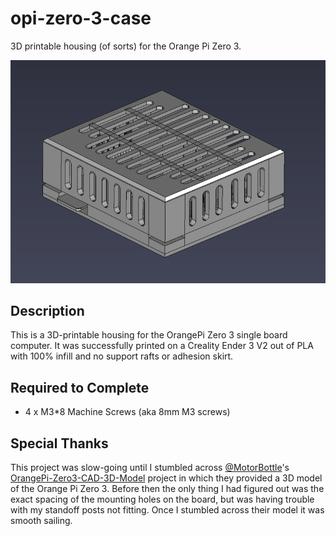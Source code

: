 # opi-zero-3-case
3D printable housing (of sorts) for the Orange Pi Zero 3.

![screenshot](screenshot.png)

## Description

This is a 3D-printable housing for the OrangePi Zero 3 single board computer.  It was successfully printed on a Creality Ender 3 V2 out of PLA with 100% infill and no support rafts or adhesion skirt.

## Required to Complete

- 4 x M3*8 Machine Screws (aka 8mm M3 screws)

## Special Thanks

This project was slow-going until I stumbled across [@MotorBottle](https://github.com/MotorBottle)'s [OrangePi-Zero3-CAD-3D-Model](https://github.com/MotorBottle/OrangePi-Zero3-CAD-3D-Model) project in which they provided a 3D model of the Orange Pi Zero 3.  Before then the only thing I had figured out was the exact spacing of the mounting holes on the board, but was having trouble with my standoff posts not fitting.  Once I stumbled across their model it was smooth sailing.
